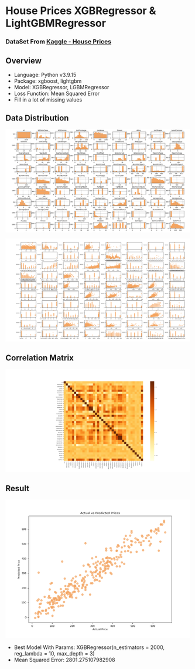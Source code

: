 # House Prices XGBRegressor & LightGBMRegressor

### DataSet From [Kaggle - House Prices](https://www.kaggle.com/competitions/house-prices-advanced-regression-techniques)

## Overview

- Language: Python v3.9.15
- Package: xgboost, lightgbm
- Model: XGBRegressor, LGBMRegressor
- Loss Function: Mean Squared Error
- Fill in a lot of missing values

## Data Distribution

![image](https://github.com/yuhexiong/house-prices-XGBRegressor-LightGBMRegressor-python/blob/main/image/column_count.png)

![image](https://github.com/yuhexiong/house-prices-XGBRegressor-LightGBMRegressor-python/blob/main/image/column_vs_prices.png)

## Correlation Matrix

![image](https://github.com/yuhexiong/house-prices-XGBRegressor-LightGBMRegressor-python/blob/main/image/correlation_matrix.png)

## Result

![image](https://github.com/yuhexiong/house-prices-XGBRegressor-LightGBMRegressor-python/blob/main/image/actual_vs_predicted_prices.png)

- Best Model With Params: XGBRegressor(n_estimators = 2000, reg_lambda = 10, max_depth = 3)
- Mean Squared Error: 2801.275107982908